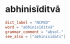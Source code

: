 # abhinisīditvā

``` toml
dict_label = "NCPED"
word = "abhinisīditvā"
grammar_comment = "absol."
see_also = ["abhinisīdati"]
```

